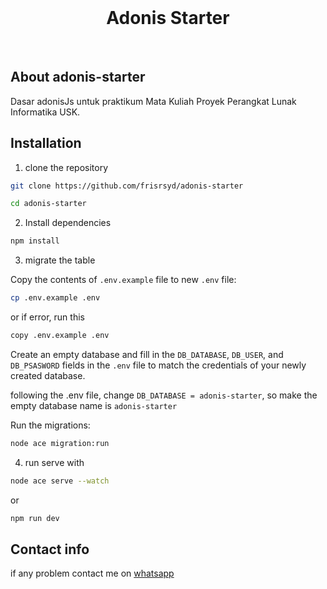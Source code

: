 <br>
<h1 align="center">Adonis Starter</h1>
<br>

## About adonis-starter

<p>Dasar adonisJs untuk praktikum Mata Kuliah Proyek Perangkat Lunak Informatika USK.</p>

## Installation

1. clone the repository

```bash
git clone https://github.com/frisrsyd/adonis-starter
```
```bash
cd adonis-starter
```

2. Install dependencies

```bash
npm install
```

3. migrate the table

Copy the contents of `.env.example` file to new `.env` file:

```sh
cp .env.example .env
```

or if error, run this

```sh
copy .env.example .env
```

Create an empty database and fill in the `DB_DATABASE`, `DB_USER`, and `DB_PSASWORD` fields in the `.env` file to match the credentials of your newly created database.

following the .env file, change `DB_DATABASE = adonis-starter`, so make the empty database name is `adonis-starter`

Run the migrations:

```sh
node ace migration:run
```

4. run serve with

```bash
node ace serve --watch
```
or
```bash
npm run dev
```

## Contact info

if any problem contact me on <a target="_blank" href="https://api.whatsapp.com/send?phone=6285261297134">whatsapp</a>

